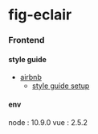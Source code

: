 # fig-eclair
### Frontend


#### style guide
* [airbnb](https://github.com/airbnb/javascript)
    * [style guide setup](https://travishorn.com/setting-up-eslint-on-vs-code-with-airbnb-javascript-style-guide-6eb78a535ba6)
#### env
node : 10.9.0
vue : 2.5.2
